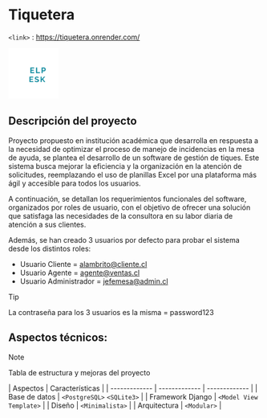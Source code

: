 # Tiquetera
`<link>` : https://tiquetera.onrender.com/

<img src="https://github.com/Erive5/Tiquetera/blob/master/staticfiles/img/2.png" alt="Logo del proyecto" width="100" height="100">

## Descripción del proyecto

Proyecto propuesto en institución académica que desarrolla en respuesta a la necesidad de optimizar el proceso de manejo de incidencias en la mesa de ayuda, se plantea el desarrollo de un software de gestión de tiques. Este sistema busca mejorar la eficiencia y la organización en la atención de solicitudes, reemplazando el uso de planillas Excel por una plataforma más ágil y accesible para todos los usuarios.

A continuación, se detallan los requerimientos funcionales del software, organizados por roles de usuario, con el objetivo de ofrecer una solución que satisfaga las necesidades de la consultora en su labor diaria de atención a sus clientes.

Además, se han creado 3 usuarios por defecto para probar el sistema desde los distintos roles:

- Usuario Cliente = alambrito@cliente.cl
- Usuario Agente = agente@ventas.cl
- Usuario Administrador = jefemesa@admin.cl

> [!TIP]
> La contraseña para los 3 usuarios es la misma = password123


## Aspectos técnicos:
> [!NOTE]
> Tabla de estructura y mejoras del proyecto

| Aspectos  | Características |
| ------------- | ------------- | ------------- |
| Base de datos | `<PostgreSQL>` `<SQLite3>` |
| Framework Django | `<Model View Template>` |
| Diseño | `<Minimalista>` |
| Arquitectura | `<Modular>` |